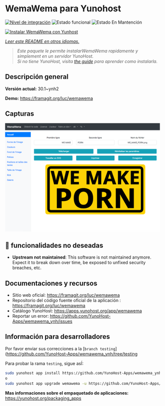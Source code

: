 <!--
Este archivo README esta generado automaticamente<https://github.com/YunoHost/apps/tree/master/tools/readme_generator>
No se debe editar a mano.
-->

# WemaWema para Yunohost

[![Nivel de integración](https://dash.yunohost.org/integration/wemawema.svg)](https://dash.yunohost.org/appci/app/wemawema) ![Estado funcional](https://ci-apps.yunohost.org/ci/badges/wemawema.status.svg) ![Estado En Mantención](https://ci-apps.yunohost.org/ci/badges/wemawema.maintain.svg)

[![Instalar WemaWema con Yunhost](https://install-app.yunohost.org/install-with-yunohost.svg)](https://install-app.yunohost.org/?app=wemawema)

*[Leer este README en otros idiomas.](./ALL_README.md)*

> *Este paquete le permite instalarWemaWema rapidamente y simplement en un servidor YunoHost.*  
> *Si no tiene YunoHost, visita [the guide](https://yunohost.org/install) para aprender como instalarla.*

## Descripción general



**Versión actual:** 30.1~ynh2

**Demo:** <https://framagit.org/luc/wemawema>

## Capturas

![Captura de WemaWema](./doc/screenshots/WemaWema.png)

## :red_circle: funcionalidades no deseadas

- **Upstream not maintained**: This software is not maintained anymore. Expect it to break down over time, be exposed to unfixed security breaches, etc.

## Documentaciones y recursos

- Sitio web oficial: <https://framagit.org/luc/wemawema>
- Repositorio del código fuente oficial de la aplicación : <https://framagit.org/luc/wemawema>
- Catálogo YunoHost: <https://apps.yunohost.org/app/wemawema>
- Reportar un error: <https://github.com/YunoHost-Apps/wemawema_ynh/issues>

## Información para desarrolladores

Por favor enviar sus correcciones a la [`branch testing`](https://github.com/YunoHost-Apps/wemawema_ynh/tree/testing

Para probar la rama `testing`, sigue asÍ:

```bash
sudo yunohost app install https://github.com/YunoHost-Apps/wemawema_ynh/tree/testing --debug
o
sudo yunohost app upgrade wemawema -u https://github.com/YunoHost-Apps/wemawema_ynh/tree/testing --debug
```

**Mas informaciones sobre el empaquetado de aplicaciones:** <https://yunohost.org/packaging_apps>

